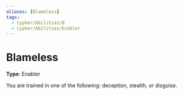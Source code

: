```yaml
---
aliases: [Blameless]
tags:
  - Cypher/Abilities/B
  - Cypher/Abilities/Enabler
---
```


# Blameless

**Type**: Enabler

You are trained in one of the following: deception, stealth, or disguise.

